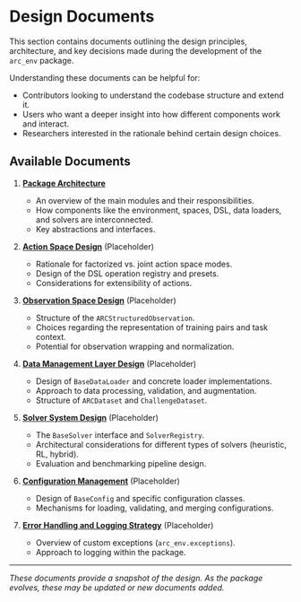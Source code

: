 # Design Documents

This section contains documents outlining the design principles, architecture, and key decisions made during the development of the `arc_env` package.

Understanding these documents can be helpful for:
*   Contributors looking to understand the codebase structure and extend it.
*   Users who want a deeper insight into how different components work and interact.
*   Researchers interested in the rationale behind certain design choices.

## Available Documents

1.  **[Package Architecture](./architecture.md)**
    *   An overview of the main modules and their responsibilities.
    *   How components like the environment, spaces, DSL, data loaders, and solvers are interconnected.
    *   Key abstractions and interfaces.

2.  **[Action Space Design](./action_space_design.md)** (Placeholder)
    *   Rationale for factorized vs. joint action space modes.
    *   Design of the DSL operation registry and presets.
    *   Considerations for extensibility of actions.

3.  **[Observation Space Design](./observation_space_design.md)** (Placeholder)
    *   Structure of the `ARCStructuredObservation`.
    *   Choices regarding the representation of training pairs and task context.
    *   Potential for observation wrapping and normalization.

4.  **[Data Management Layer Design](./data_layer_design.md)** (Placeholder)
    *   Design of `BaseDataLoader` and concrete loader implementations.
    *   Approach to data processing, validation, and augmentation.
    *   Structure of `ARCDataset` and `ChallengeDataset`.

5.  **[Solver System Design](./solver_system_design.md)** (Placeholder)
    *   The `BaseSolver` interface and `SolverRegistry`.
    *   Architectural considerations for different types of solvers (heuristic, RL, hybrid).
    *   Evaluation and benchmarking pipeline design.

6.  **[Configuration Management](./configuration_design.md)** (Placeholder)
    *   Design of `BaseConfig` and specific configuration classes.
    *   Mechanisms for loading, validating, and merging configurations.

7.  **[Error Handling and Logging Strategy](./error_logging_design.md)** (Placeholder)
    *   Overview of custom exceptions (`arc_env.exceptions`).
    *   Approach to logging within the package.

---
*These documents provide a snapshot of the design. As the package evolves, these may be updated or new documents added.*
